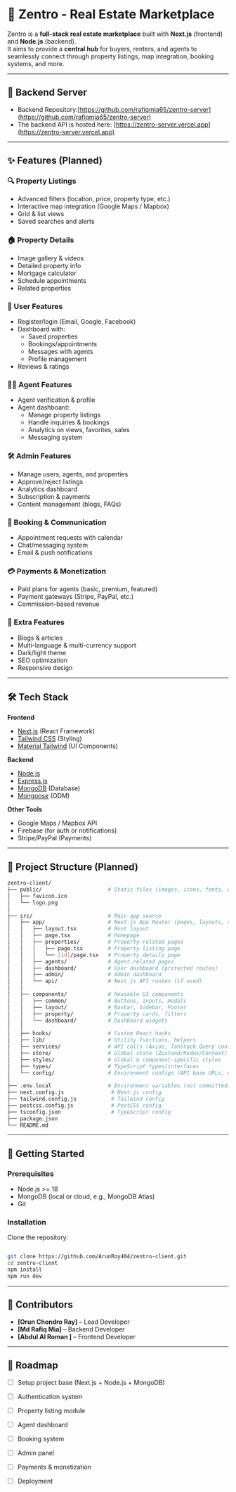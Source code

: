 # 🏡 Zentro - Real Estate Marketplace

Zentro is a **full-stack real estate marketplace** built with **Next.js** (frontend) and **Node.js** (backend).  
It aims to provide a **central hub** for buyers, renters, and agents to seamlessly connect through property listings, map integration, booking systems, and more.

---

## 🔗 Backend Server

- Backend Repository:[https://github.com/rafiqmia65/zentro-server](https://github.com/rafiqmia65/zentro-server)
- The backend API is hosted here:  [https://zentro-server.vercel.app](https://zentro-server.vercel.app)

---

## ✨ Features (Planned)

### 🔍 Property Listings
- Advanced filters (location, price, property type, etc.)
- Interactive map integration (Google Maps / Mapbox)
- Grid & list views
- Saved searches and alerts

### 🏠 Property Details
- Image gallery & videos
- Detailed property info
- Mortgage calculator
- Schedule appointments
- Related properties

### 👤 User Features
- Register/login (Email, Google, Facebook)
- Dashboard with:
  - Saved properties
  - Bookings/appointments
  - Messages with agents
  - Profile management
- Reviews & ratings

### 👨‍💼 Agent Features
- Agent verification & profile
- Agent dashboard:
  - Manage property listings
  - Handle inquiries & bookings
  - Analytics on views, favorites, sales
  - Messaging system

### 🛠️ Admin Features
- Manage users, agents, and properties
- Approve/reject listings
- Analytics dashboard
- Subscription & payments
- Content management (blogs, FAQs)

### 📅 Booking & Communication
- Appointment requests with calendar
- Chat/messaging system
- Email & push notifications

### 💳 Payments & Monetization
- Paid plans for agents (basic, premium, featured)
- Payment gateways (Stripe, PayPal, etc.)
- Commission-based revenue

### 🌟 Extra Features
- Blogs & articles
- Multi-language & multi-currency support
- Dark/light theme
- SEO optimization
- Responsive design

---

## 🛠 Tech Stack

**Frontend**
- [Next.js](https://nextjs.org/) (React Framework)
- [Tailwind CSS](https://tailwindcss.com/) (Styling)
- [Material Tailwind](https://www.material-tailwind.com/) (UI Components)

**Backend**
- [Node.js](https://nodejs.org/)
- [Express.js](https://expressjs.com/)
- [MongoDB](https://www.mongodb.com/) (Database)
- [Mongoose](https://mongoosejs.com/) (ODM)

**Other Tools**
- Google Maps / Mapbox API
- Firebase (for auth or notifications)
- Stripe/PayPal (Payments)

---

## 📂 Project Structure (Planned)

```bash
zentro-client/
├── public/                     # Static files (images, icons, fonts, etc.)
│   ├── favicon.ico
│   └── logo.png
│
├── src/                        # Main app source
│   ├── app/                    # Next.js App Router (pages, layouts, routes)
│   │   ├── layout.tsx          # Root layout
│   │   ├── page.tsx            # Homepage
│   │   ├── properties/         # Property-related pages
│   │   │   ├── page.tsx        # Property listing page
│   │   │   └── [id]/page.tsx   # Property details page
│   │   ├── agents/             # Agent-related pages
│   │   ├── dashboard/          # User dashboard (protected routes)
│   │   ├── admin/              # Admin dashboard
│   │   └── api/                # Next.js API routes (if used)
│   │
│   ├── components/             # Reusable UI components
│   │   ├── common/             # Buttons, inputs, modals
│   │   ├── layout/             # Navbar, Sidebar, Footer
│   │   ├── property/           # Property cards, filters
│   │   └── dashboard/          # Dashboard widgets
│   │
│   ├── hooks/                  # Custom React hooks
│   ├── lib/                    # Utility functions, helpers
│   ├── services/               # API calls (Axios, TanStack Query configs)
│   ├── store/                  # Global state (Zustand/Redux/Context)
│   ├── styles/                 # Global & component-specific styles
│   ├── types/                  # TypeScript types/interfaces
│   └── config/                 # Environment configs (API base URLs, etc.)
│
├── .env.local                  # Environment variables (not committed)
├── next.config.js               # Next.js config
├── tailwind.config.js           # Tailwind config
├── postcss.config.js            # PostCSS config
├── tsconfig.json                # TypeScript config
├── package.json
└── README.md

```

---

## 🚀 Getting Started

### Prerequisites
- Node.js >= 18
- MongoDB (local or cloud, e.g., MongoDB Atlas)
- Git

### Installation
Clone the repository:
```bash

git clone https://github.com/ArunRoy404/zentro-client.git
cd zentro-client
npm install
npm run dev

```

---
## 👥 Contributors

- **[Orun Chondro Ray]** – Lead Developer  
- **[Md Rafiq Mia]** – Backend Developer  
- **[Abdul Al Roman ]** – Frontend Developer  

---

## 📌 Roadmap

- [ ] Setup project base (Next.js + Node.js + MongoDB)  
- [ ] Authentication system  
- [ ] Property listing module  
- [ ] Agent dashboard  
- [ ] Booking system  
- [ ] Admin panel  
- [ ] Payments & monetization  
- [ ] Deployment  


